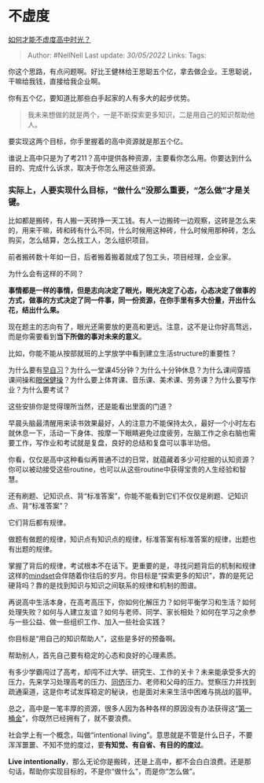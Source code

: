 # 不虚度
[如何才能不虚度高中时光？](https://www.zhihu.com/question/535019177/answer/2507371457)

> Author: #NellNell 
> Last update: *30/05/2022* 
> Links:
> Tags:  
  
你这个思路，有点问题啊。好比王健林给王思聪五个亿，拿去做企业。王思聪说，干嘛给我钱，直接给我企业啊。

你有五个亿，要知道比那些白手起家的人有多大的起步优势。

> 我未来想做的就是两个，一是不断探索更多知识，二是用自己的知识帮助他人。

要实现这两个目标，你手里握着的高中资源就是那五个亿。

谁说上高中只是为了考211？高中提供各种资源，主要看你怎么用。你要达到什么目的、完成什么诉求，取决于你怎么用这些资源。

### 实际上，人要实现什么目标，“做什么”没那么重要，“怎么做”才是关键。

比如都是搬砖，有人搬一天砖挣一天工钱。有人一边搬砖一边观察，这砖是怎么来的，用来干嘛，砖和砖有什么不同，什么时候用这种砖，什么时候用那种砖，怎么购买，怎么结算，怎么找工人，怎么组织项目。

前者搬砖数十年如一日，后者搬着搬着就成了包工头，项目经理，企业家。

为什么会有这样的不同？

**事情都是一样的事情，但是志向决定了眼光，眼光决定了心态，心态决定了做事的方式，做事的方式决定了同一件事，同一份资源，在你手里有多大份量，开出什么花，结出什么果。**

现在题主的志向有了，眼光还需要放的更高和更远。注意，这不是让你好高骛远，而是你需要看到**当下所做的事对未来的意义**。

比如，你能不能从按部就班的上学放学中看到建立生活structure的重要性？

为什么要有[早自习](https://www.zhihu.com/search?q=%E6%97%A9%E8%87%AA%E4%B9%A0&search_source=Entity&hybrid_search_source=Entity&hybrid_search_extra=%7B%22sourceType%22%3A%22answer%22%2C%22sourceId%22%3A2507371457%7D)？为什么一堂课45分钟？为什么十分钟休息？为什么课间穿插课间操和[眼保健操](https://www.zhihu.com/search?q=%E7%9C%BC%E4%BF%9D%E5%81%A5%E6%93%8D&search_source=Entity&hybrid_search_source=Entity&hybrid_search_extra=%7B%22sourceType%22%3A%22answer%22%2C%22sourceId%22%3A2507371457%7D)？为什么要上体育课、音乐课、美术课、劳务课？为什么要写作业？为什么要考试？

这些安排你是觉得理所当然，还是能看出里面的门道？

早晨头脑最清醒用来读书效果最好，人的注意力不能保持太久，最好一个小时左右就休息一下，活动一下身体、按摩一下眼睛避免过度疲劳，左脑工作之余右脑也需要工作，写作业和考试就是复盘，良好的总结和复盘可以事半功倍。

你看，仅仅是高中这种看似再普通不过的日常，就蕴藏着多少可挖掘的认知资源？你可以被动接受这些routine，也可以从这些routine中获得宝贵的人生经验和智慧。

还有刷题、记知识点、背“标准答案”，你能不能看到它们不仅仅是刷题、记知识点、背“标准答案”？

它们背后都有规律。

做题有做题的规律，知识点有知识点的规律，标准答案有标准答案的规律，出题也有出题的规律。

掌握了背后的规律，考试根本不在话下。更重要的是，寻找问题背后的机制和规律这样的[mindset](https://www.zhihu.com/search?q=mindset&search_source=Entity&hybrid_search_source=Entity&hybrid_search_extra=%7B%22sourceType%22%3A%22answer%22%2C%22sourceId%22%3A2507371457%7D)会伴随着你往后的岁月。你目标是“探索更多的知识”，靠的是死记硬背吗？靠的是找到知识与知识之间联系的规律和机制的图谱。

再说高中生活本身，在高考高压下，你如何化解压力？如何平衡学习和生活？如何处理失败？如何与人建立友谊？如何与老师、同学、家长相处？如何在学习之余参与一些公益、做一些组织工作、加入一些社会实践？

你目标是“用自己的知识帮助人”，这些是多好的预备啊。

帮助别人，首先自己要有稳定的心态和良好的心理素质。

有多少学霸闯过了高考，却闯不过大学、研究生、工作的关卡？未来能承受多大的压力，先来学习处理高考的压力、[同侪](https://www.zhihu.com/search?q=%E5%90%8C%E4%BE%AA&search_source=Entity&hybrid_search_source=Entity&hybrid_search_extra=%7B%22sourceType%22%3A%22answer%22%2C%22sourceId%22%3A2507371457%7D)压力、老师和父母的压力。觉察压力并找到疏通渠道，这是你考试发挥稳定的秘诀，也是面对未来生活中困难与挑战的盔甲。

总之，高中是一笔丰厚的资源，很多人因为各种各样的原因没有办法获得这“[第一桶金](https://www.zhihu.com/search?q=%E7%AC%AC%E4%B8%80%E6%A1%B6%E9%87%91&search_source=Entity&hybrid_search_source=Entity&hybrid_search_extra=%7B%22sourceType%22%3A%22answer%22%2C%22sourceId%22%3A2507371457%7D)”，你既然已经拥有了，就不要浪费。

社会学上有一个概念，叫做“intentional living”。意思就是不管是什么日子，不要浑浑噩噩、不知不觉的度过，要**有知觉、有自省、有目的的度过**。

**Live intentionally**，那么无论你是搬砖，还是上高中，都不会白白浪费。还是那句话，帮助你实现目标的，不是你“做什么”，而是你“怎么做”。